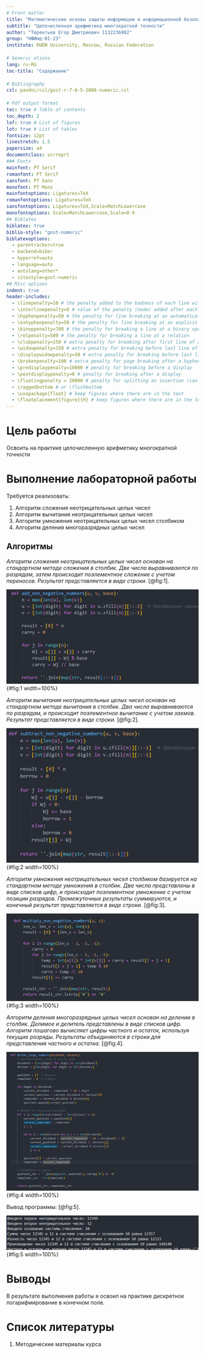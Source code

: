 ```yaml
---
# Front matter
title: "Математические основы защиты информации и информационной безопасности. Отчет по лабораторной работе №8"
subtitle: "Целочисленная арифметика многократной точности"
author: "Терентьев Егор Дмитриевич 1132236902"
group: "НФИмд-01-23"
institute: RUDN University, Moscow, Russian Federation

# Generic otions
lang: ru-RU
toc-title: "Содержание"

# Bibliography
csl: pandoc/csl/gost-r-7-0-5-2008-numeric.csl

# Pdf output format
toc: true # Table of contents
toc_depth: 2
lof: true # List of figures
lot: true # List of tables
fontsize: 12pt
linestretch: 1.5
papersize: a4
documentclass: scrreprt
### Fonts
mainfont: PT Serif
romanfont: PT Serif
sansfont: PT Sans
monofont: PT Mono
mainfontoptions: Ligatures=TeX
romanfontoptions: Ligatures=TeX
sansfontoptions: Ligatures=TeX,Scale=MatchLowercase
monofontoptions: Scale=MatchLowercase,Scale=0.9
## Biblatex
biblatex: true
biblio-style: "gost-numeric"
biblatexoptions:
  - parentracker=true
  - backend=biber
  - hyperref=auto
  - language=auto
  - autolang=other*
  - citestyle=gost-numeric
## Misc options
indent: true
header-includes:
  - \linepenalty=10 # the penalty added to the badness of each line within a paragraph (no associated penalty node) Increasing the value makes tex try to have fewer lines in the paragraph.
  - \interlinepenalty=0 # value of the penalty (node) added after each line of a paragraph.
  - \hyphenpenalty=50 # the penalty for line breaking at an automatically inserted hyphen
  - \exhyphenpenalty=50 # the penalty for line breaking at an explicit hyphen
  - \binoppenalty=700 # the penalty for breaking a line at a binary operator
  - \relpenalty=500 # the penalty for breaking a line at a relation
  - \clubpenalty=150 # extra penalty for breaking after first line of a paragraph
  - \widowpenalty=150 # extra penalty for breaking before last line of a paragraph
  - \displaywidowpenalty=50 # extra penalty for breaking before last line before a display math
  - \brokenpenalty=100 # extra penalty for page breaking after a hyphenated line
  - \predisplaypenalty=10000 # penalty for breaking before a display
  - \postdisplaypenalty=0 # penalty for breaking after a display
  - \floatingpenalty = 20000 # penalty for splitting an insertion (can only be split footnote in standard LaTeX)
  - \raggedbottom # or \flushbottom
  - \usepackage{float} # keep figures where there are in the text
  - \floatplacement{figure}{H} # keep figures where there are in the text
---
```


# Цель работы

Освоить на практике целочисленную арифметику многократной точности

# Выполнение лабораторной работы

Требуется реализовать:

1. Алгоритм сложения неотрицательных целых чисел
1. Алгоритм вычитания неотрицательных целых чисел
1. Алгоритм умножения неотрицательных целых чисел столбиком
1. Алгоритм деления многоразрядных целых чисел

## Алгоритмы

*Алгоритм сложения неотрицательных целых чисел основан на стандартном методе сложения в столбик. Две числа выравниваются по разрядам, затем происходит поэлементное сложение с учетом переносов. Результат представляется в виде строки.* [@fig:1].

![main_func](pics/1_add.png){#fig:1 width=100%}

*Алгоритм вычитания неотрицательных целых чисел основан на стандартном методе вычитания в столбик. Два числа выравниваются по разрядам, и происходит поэлементное вычитание с учетом заемов. Результат представляется в виде строки.*  [@fig:2].

![output](pics/2_sub.png){#fig:2 width=100%}

*Алгоритм умножения неотрицательных чисел столбиком базируется на стандартном методе умножения в столбик. Два числа представлены в виде списков цифр, и происходит поэлементное умножение с учетом позиции разрядов. Промежуточные результаты суммируются, и конечный результат представляется в виде строки.* [@fig:3].

![output](pics/3_mult.png){#fig:3 width=100%}

*Алгоритм деления многоразрядных целых чисел основан на делении в столбик. Делимое и делитель представлены в виде списков цифр. Алгоритм пошагово вычисляет цифры частного и остаток, используя текущие разряды. Результаты объединяются в строки для представления частного и остатка.* [@fig:4].

![output](pics/4_div.png){#fig:4 width=100%}

Вывод программы: [@fig:5].

![output](pics/5_output.png){#fig:5 width=100%}



# Выводы

В результате выполнения работы я освоил на практике дискретное логарифмирование в конечном поле.

# Список литературы

1. Методические материалы курса
